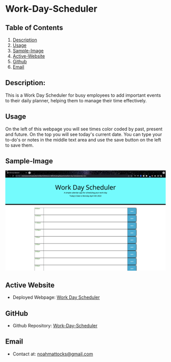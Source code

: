 # Work-Day-Scheduler


## Table of Contents
1. [Description](#Description)
2. [Usage](#Usage)
3. [Sample-Image](#Sample-Image)
4. [Active-Website](#active-website)
5. [Github](#Github)
6. [Email](#Email)  

## Description:
This is a Work Day Scheduler for busy employees to add important events to their daily planner, helping them to manage their time effectively.

## Usage
On the left of this webpage you will see times color coded by past, present and future. On the top you will see today's current date. You can type your to-do's or notes in the middle text area and use the save button on the left to save them.


## Sample-Image

![Sample Image](https://raw.githubusercontent.com/TheHalfrican/Work-Day-Scheduler/main/images/Sample-Image.png)

## Active Website

- Deployed Webpage: [Work Day Scheduler](https://thehalfrican.github.io/Work-Day-Scheduler/)

## GitHub
- Github Repository: [Work-Day-Scheduler](https://github.com/TheHalfrican/Work-Day-Scheduler)
## Email
- Contact at: [noahmattocks@gmail.com](mailto:noahmattocks@gmail.com)